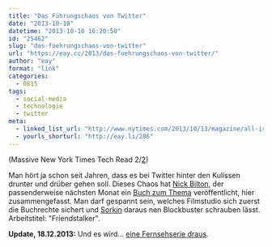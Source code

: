 ```yaml
---
title: "Das Führungschaos von Twitter"
date: "2013-10-10"
datetime: "2013-10-10 16:20:50"
id: "25462"
slug: "das-fuehrungschaos-von-twitter"
url: "https://eay.cc/2013/das-fuehrungschaos-von-twitter/"
author: "eay"
format: "link"
categories:
  - 0815
tags:
  - social-media
  - technologie
  - twitter
meta:
  - linked_list_url: "http://www.nytimes.com/2013/10/13/magazine/all-is-fair-in-love-and-twitter.html?pagewanted=1&_r=1&pagewanted=all"
  - yourls_shorturl: "http://eay.li/286"
---
```


(Massive New York Times Tech Read 2/[2](//eay.cc/2013/hintergruende-zur-entstehung-des-iphones/))

Man hört ja schon seit Jahren, dass es bei Twitter hinter den Kulissen drunter und drüber gehen soll. Dieses Chaos hat [Nick Bilton](http://www.nickbilton.com/), der passenderweise nächsten Monat ein [Buch zum Thema](http://www.amazon.de/exec/obidos/ASIN/1591846013/eayznet-21) veröffentlicht, hier zusammengefasst. Man darf gespannt sein, welches Filmstudio sich zuerst die Buchrechte sichert und [Sorkin](http://en.wikipedia.org/wiki/Aaron_Sorkin) daraus nen Blockbuster schrauben lässt. Arbeitstitel: "Friendstalker".

**Update, 18.12.2013:** Und es wird... [eine Fernsehserie draus](//eay.cc/2013/buch-ueber-twitter-gruendung-wird-fernsehserie/).
